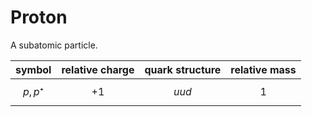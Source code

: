 # Proton
A subatomic particle.


| symbol    | relative charge | quark structure | relative mass |
| --------- | --------------- | --------------- | ------------- |
| $$p, p⁺$$ | $$+1 $$         | $$uud$$         |   $$1$$            |
